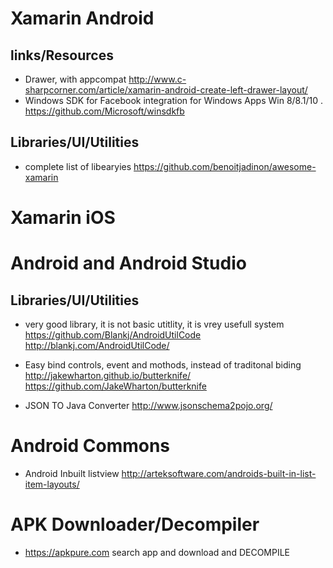# Xamarin Android

## links/Resources
* Drawer, with appcompat http://www.c-sharpcorner.com/article/xamarin-android-create-left-drawer-layout/
* Windows SDK for Facebook integration for Windows Apps Win 8/8.1/10 . https://github.com/Microsoft/winsdkfb

## Libraries/UI/Utilities
* complete list of libearyies https://github.com/benoitjadinon/awesome-xamarin


# Xamarin iOS


# Android and Android Studio
## Libraries/UI/Utilities
*  very good library, it is not basic utitlity, it is vrey usefull system	 https://github.com/Blankj/AndroidUtilCode http://blankj.com/AndroidUtilCode/

* Easy bind controls, event and mothods, instead of traditonal biding http://jakewharton.github.io/butterknife/ https://github.com/JakeWharton/butterknife

* JSON TO Java Converter http://www.jsonschema2pojo.org/


# Android Commons
* Android Inbuilt listview  http://arteksoftware.com/androids-built-in-list-item-layouts/

# APK Downloader/Decompiler
* https://apkpure.com  search app and download and DECOMPILE

